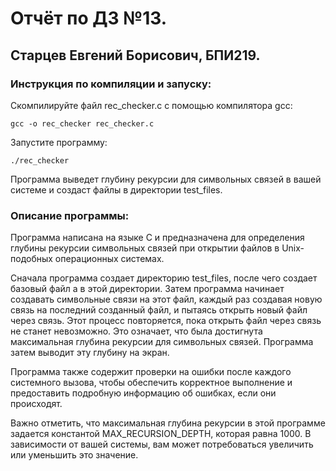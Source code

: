 # Отчёт по ДЗ №13.
## Старцев Евгений Борисович, БПИ219.
### Инструкция по компиляции и запуску:
Скомпилируйте файл rec_checker.c с помощью компилятора gcc:

```
gcc -o rec_checker rec_checker.c
```

Запустите программу:

```
./rec_checker
```

Программа выведет глубину рекурсии для символьных связей в вашей системе и создаст файлы в директории test_files.

### Описание программы:
Программа написана на языке C и предназначена для определения глубины рекурсии символьных связей при открытии файлов в Unix-подобных операционных системах.

Сначала программа создает директорию test_files, после чего создает базовый файл a в этой директории. Затем программа начинает создавать символьные связи на этот файл, каждый раз создавая новую связь на последний созданный файл, и пытаясь открыть новый файл через связь. Этот процесс повторяется, пока открыть файл через связь не станет невозможно. Это означает, что была достигнута максимальная глубина рекурсии для символьных связей. Программа затем выводит эту глубину на экран.

Программа также содержит проверки на ошибки после каждого системного вызова, чтобы обеспечить корректное выполнение и предоставить подробную информацию об ошибках, если они происходят.

Важно отметить, что максимальная глубина рекурсии в этой программе задается константой MAX_RECURSION_DEPTH, которая равна 1000. В зависимости от вашей системы, вам может потребоваться увеличить или уменьшить это значение.
